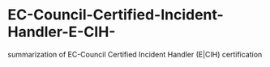 # EC-Council-Certified-Incident-Handler-E-CIH-
summarization of EC-Council Certified Incident Handler (E|CIH) certification 
